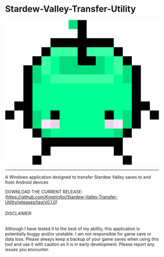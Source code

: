 # Stardew-Valley-Transfer-Utility
![This is a junimo](https://github.com/KineticKoi/Stardew-Valley-Transfer-Utility/blob/main/shortcutIcon.png)

<hr>

A Windows application designed to transfer Stardew Valley saves to and from Android devices

DOWNLOAD THE CURRENT RELEASE:
(https://github.com/KineticKoi/Stardew-Valley-Transfer-Utility/releases/tag/v0.1.0)

###### DISCLAIMER:
Although I have tested it to the best of my ability, this application is potentially buggy and/or unstable. I am not responsible for game save or data loss. Please always keep a backup of your game saves when using this tool and use it with caution as it is in early development. Please report any issues you encounter.
